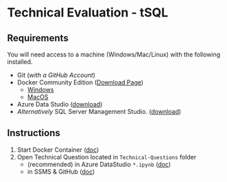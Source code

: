 # Technical Evaluation - tSQL

## Requirements

You will need access to a machine (Windows/Mac/Linux) with the following installed.

- Git (_with a GitHub Account_)
- Docker Community Edition ([Download Page](https://hub.docker.com/search/?type=edition&offering=community))
    - [Windows](https://hub.docker.com/editions/community/docker-ce-desktop-windows)
    - [MacOS](https://hub.docker.com/editions/community/docker-ce-desktop-mac)
- Azure Data Studio ([download](https://docs.microsoft.com/en-us/sql/azure-data-studio/download?view=sql-server-2017))
- _Alternatively_ SQL Server Management Studio. ([download](https://docs.microsoft.com/en-us/sql/ssms/download-sql-server-management-studio-ssms?view=sql-server-2017))

## Instructions

1. Start Docker Container ([doc](./How-To/00-Start-Docker-Container.md))
2. Open Technical Question located in `Technical-Questions` folder 
    - (recommended) in Azure DataStudio `*.ipynb` ([doc](./How-To/01-Connect-To-AzureDataStudio.md))
    - in SSMS & GitHub ([doc](./How-To/02-Use-SSMS-Instead.md))
